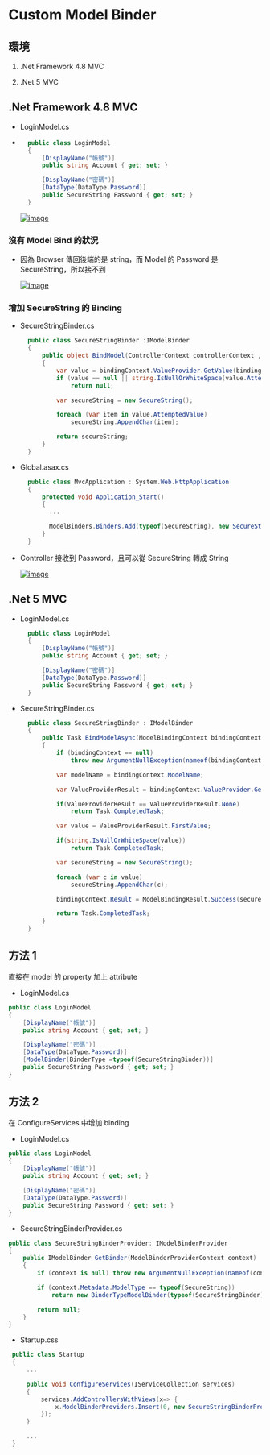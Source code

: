 # Custom Model Binder

## 環境

1. .Net Framework 4.8 MVC

1. .Net 5 MVC

## .Net Framework 4.8 MVC

- LoginModel.cs

- ```csharp
    public class LoginModel
    {
        [DisplayName("帳號")]
        public string Account { get; set; }

        [DisplayName("密碼")]
        [DataType(DataType.Password)]
        public SecureString Password { get; set; }
    }
  ```

  [![image](https://user-images.githubusercontent.com/37999690/125567870-bac32b80-8509-42a4-a929-d7dda2139f91.png "image")](https://user-images.githubusercontent.com/37999690/125567870-bac32b80-8509-42a4-a929-d7dda2139f91.png)

### 沒有 Model Bind 的狀況

- 因為 Browser 傳回後端的是 string，而 Model 的 Password 是 SecureString，所以接不到

  [![image](https://user-images.githubusercontent.com/37999690/125568399-4ccaac3b-690e-4e07-9793-f19d18ed1ec4.png "image")](https://user-images.githubusercontent.com/37999690/125568399-4ccaac3b-690e-4e07-9793-f19d18ed1ec4.png)

### 增加 SecureString 的 Binding

- SecureStringBinder.cs

  ```csharp
    public class SecureStringBinder :IModelBinder
    {
        public object BindModel(ControllerContext controllerContext , ModelBindingContext bindingContext)
        {
            var value = bindingContext.ValueProvider.GetValue(bindingContext.ModelName);
            if (value == null || string.IsNullOrWhiteSpace(value.AttemptedValue))
                return null;

            var secureString = new SecureString();

            foreach (var item in value.AttemptedValue)
                secureString.AppendChar(item);

            return secureString;
        }
    }
  ```

- Global.asax.cs

  ```csharp
    public class MvcApplication : System.Web.HttpApplication
    {
        protected void Application_Start()
        {
          ...

          ModelBinders.Binders.Add(typeof(SecureString), new SecureStringBinder());
        }
    }
  ```

- Controller 接收到 Password，且可以從 SecureString 轉成 String

  [![image](https://user-images.githubusercontent.com/37999690/125569233-6f032740-792e-4794-a1bd-f1c486057539.png "image")](https://user-images.githubusercontent.com/37999690/125569233-6f032740-792e-4794-a1bd-f1c486057539.png)

## .Net 5 MVC

- LoginModel.cs

  ```csharp
    public class LoginModel
    {
        [DisplayName("帳號")]
        public string Account { get; set; }

        [DisplayName("密碼")]
        [DataType(DataType.Password)]
        public SecureString Password { get; set; }
    }
  ```

- SecureStringBinder.cs

  ```cs
    public class SecureStringBinder : IModelBinder
    {
        public Task BindModelAsync(ModelBindingContext bindingContext)
        {
            if (bindingContext == null)
                throw new ArgumentNullException(nameof(bindingContext));

            var modelName = bindingContext.ModelName;

            var ValueProviderResult = bindingContext.ValueProvider.GetValue(modelName);

            if(ValueProviderResult == ValueProviderResult.None)
                return Task.CompletedTask;

            var value = ValueProviderResult.FirstValue;

            if(string.IsNullOrWhiteSpace(value))
                return Task.CompletedTask;

            var secureString = new SecureString();

            foreach (var c in value)
                secureString.AppendChar(c);

            bindingContext.Result = ModelBindingResult.Success(secureString);

            return Task.CompletedTask;
        }
    }
  ```

## 方法 1

直接在 model 的 property 加上 attribute

- LoginModel.cs

```csharp
public class LoginModel
{
    [DisplayName("帳號")]
    public string Account { get; set; }

    [DisplayName("密碼")]
    [DataType(DataType.Password)]
    [ModelBinder(BinderType =typeof(SecureStringBinder))]
    public SecureString Password { get; set; }
}
```

## 方法 2

在 ConfigureServices 中增加 binding

- LoginModel.cs

```csharp
public class LoginModel
{
    [DisplayName("帳號")]
    public string Account { get; set; }

    [DisplayName("密碼")]
    [DataType(DataType.Password)]
    public SecureString Password { get; set; }
}
```

- SecureStringBinderProvider.cs

```csharp
public class SecureStringBinderProvider: IModelBinderProvider
{
    public IModelBinder GetBinder(ModelBinderProviderContext context)
    {
        if (context is null) throw new ArgumentNullException(nameof(context));

        if (context.Metadata.ModelType == typeof(SecureString))
            return new BinderTypeModelBinder(typeof(SecureStringBinder));

        return null;
    }
}
```

- Startup.css

```csharp
 public class Startup
 {
     ...

     public void ConfigureServices(IServiceCollection services)
     {
         services.AddControllersWithViews(x=> {
             x.ModelBinderProviders.Insert(0, new SecureStringBinderProvider());
         });
     }

     ...
 }

```
